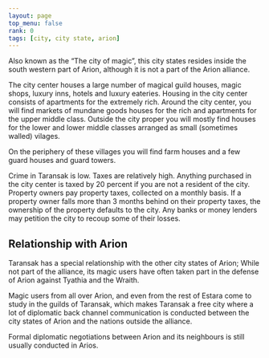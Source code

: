 ```yaml
---
layout: page
top_menu: false
rank: 0
tags: [city, city state, arion]
---
```


Also known as the “The city of magic”, this city states resides inside the south western part
of Arion, although it is not a part of the Arion alliance.

The city center houses a large number of magical guild houses, magic shops, luxury inns, hotels
and luxury eateries. Housing in the city center consists of apartments for the extremely rich.
Around the city center, you will find markets of mundane goods houses for the rich and apartments
for the upper middle class.
Outside the city proper you will mostly find houses for the lower and lower middle classes
arranged as small (sometimes walled) vilages.

On the periphery of these villages you will find farm houses and a few guard houses and guard towers.

Crime in Taransak is low. Taxes are relatively high. Anything purchased in the city center is taxed
by 20 percent if you are not a resident of the city. Property owners pay property taxes, collected
on a monthly basis. If a property owner falls more than 3 months behind on their property taxes,
the ownership of the property defaults to the city. Any banks or money lenders may petition the city
to recoup some of their losses.

## Relationship with Arion

Taransak has a special relationship with the other city states of Arion; While not part of the alliance,
its magic users have often taken part in the defense of Arion against Tyathia and the Wraith.

Magic users from all over Arion, and even from the rest of Estara come to study in the guilds of
Taransak, which makes Taransak a free city where a lot of diplomatic back channel communication
is conducted between the city states of Arion and the nations outside the alliance.

Formal diplomatic negotiations between Arion and its neighbours is still usually conducted in Arios.
